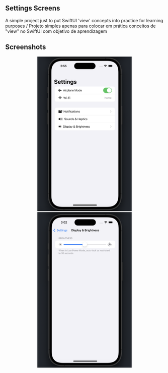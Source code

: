 ## Settings Screens

A simple project just to put SwiftUI 'view' concepts into practice for learning purposes / Projeto simples apenas para colocar em prática conceitos de "view" no SwiftUI com objetivo de aprendizagem

## Screenshots

<p align="center">
  <img src="SettingsScreens/.github/images/firstScreen.png" alt="Texto Alternativo" width="300">
  <img src="SettingsScreens/.github/images/secondScreen.png" alt="Texto Alternativo" width="300">
</p>
